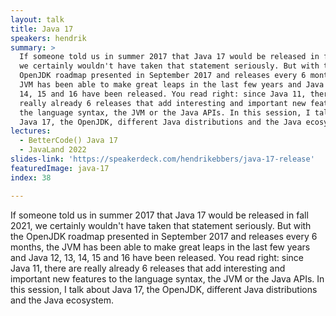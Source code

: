 ```yaml
---
layout: talk
title: Java 17
speakers: hendrik
summary: >
  If someone told us in summer 2017 that Java 17 would be released in fall 2021,
  we certainly wouldn't have taken that statement seriously. But with the
  OpenJDK roadmap presented in September 2017 and releases every 6 months, the
  JVM has been able to make great leaps in the last few years and Java 12, 13,
  14, 15 and 16 have been released. You read right: since Java 11, there are
  really already 6 releases that add interesting and important new features to
  the language syntax, the JVM or the Java APIs. In this session, I talk about
  Java 17, the OpenJDK, different Java distributions and the Java ecosystem.
lectures:
  - BetterCode() Java 17
  - JavaLand 2022
slides-link: 'https://speakerdeck.com/hendrikebbers/java-17-release'
featuredImage: java-17
index: 38

---
```


If someone told us in summer 2017 that Java 17 would be released in fall 2021, we certainly wouldn't have taken that statement seriously. But with the OpenJDK roadmap presented in September 2017 and releases every 6 months, the JVM has been able to make great leaps in the last few years and Java 12, 13, 14, 15 and 16 have been released. You read right: since Java 11, there are really already 6 releases that add interesting and important new features to the language syntax, the JVM or the Java APIs. In this session, I talk about Java 17, the OpenJDK, different Java distributions and the Java ecosystem.
